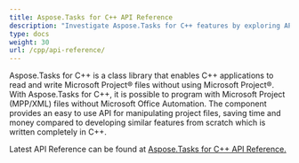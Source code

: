 ```yaml
---
title: Aspose.Tasks for C++ API Reference
description: "Investigate Aspose.Tasks for C++ features by exploring API reference documentation and create, modify, save or export MPP or Primavera (XER/XML) files without using of Microsoft Project."
type: docs
weight: 30
url: /cpp/api-reference/
---
```


Aspose.Tasks for C++ is a class library that enables C++ applications to read and write Microsoft Project® files without using Microsoft Project®. With Aspose.Tasks for C++, it is possible to program with Microsoft Project (MPP/XML) files without Microsoft Office Automation. The component provides an easy to use API for manipulating project files, saving time and money compared to developing similar features from scratch which is written completely in C++.

Latest API Reference can be found at [Aspose.Tasks for C++ API Reference.](https://apireference.aspose.com/tasks/cpp)
